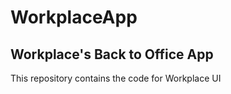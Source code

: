 # WorkplaceApp

## Workplace's Back to Office App

This repository contains the code for Workplace UI
